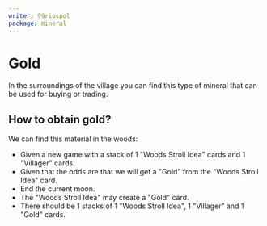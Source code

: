 ```yaml
---
writer: 99riospol
package: mineral
---
```


# Gold

In the surroundings of the village you can 
find this type of mineral that can be used 
for buying or trading.

## How to obtain gold?

We can find this material in the woods:

 * Given a new game with a stack of 1 "Woods Stroll Idea" cards and 1 "Villager" cards.
 * Given that the odds are that we will get a "Gold" from the "Woods Stroll Idea" card.
 * End the current moon.
 * The "Woods Stroll Idea" may create a "Gold" card.
 * There should be 1 stacks of 1 "Woods Stroll Idea", 1 "Villager" and 1 "Gold" cards.

